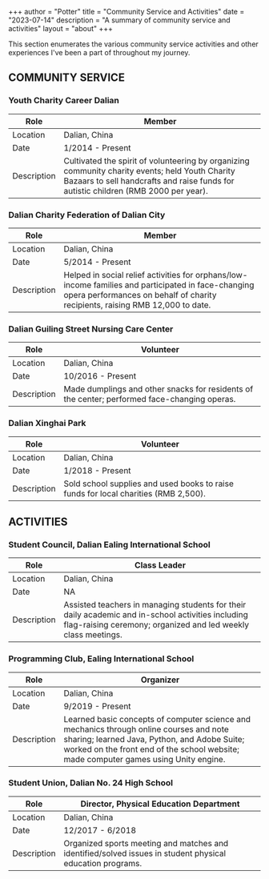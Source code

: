 +++
author = "Potter"
title = "Community Service and Activities"
date = "2023-07-14"
description = "A summary of community service and activities"
layout = "about"
+++

This section enumerates the various community service activities and other experiences I've been a part of throughout my journey.

## COMMUNITY SERVICE

### Youth Charity Career Dalian

| Role     | Member      |
|----------|-------------|
| Location | Dalian, China |
| Date     | 1/2014 - Present    |
| Description | Cultivated the spirit of volunteering by organizing community charity events; held Youth Charity Bazaars to sell handcrafts and raise funds for autistic children (RMB 2000 per year).|

### Dalian Charity Federation of Dalian City

| Role     | Member      |
|----------|-------------|
| Location | Dalian, China |
| Date     | 5/2014 - Present    |
| Description | Helped in social relief activities for orphans/low-income families and participated in face-changing opera performances on behalf of charity recipients, raising RMB 12,000 to date.|

### Dalian Guiling Street Nursing Care Center

| Role     | Volunteer |
|----------|-------------|
| Location | Dalian, China |
| Date     | 10/2016 - Present    |
| Description | Made dumplings and other snacks for residents of the center; performed face-changing operas. |

### Dalian Xinghai Park

| Role     | Volunteer |
|----------|-------------|
| Location | Dalian, China |
| Date     | 1/2018 - Present    |
| Description | Sold school supplies and used books to raise funds for local charities (RMB 2,500). |

## ACTIVITIES

### Student Council, Dalian Ealing International School

| Role     | Class Leader |
|----------|-------------|
| Location | Dalian, China |
| Date     | NA   |
| Description | Assisted teachers in managing students for their daily academic and in-school activities including flag-raising ceremony; organized and led weekly class meetings. |

### Programming Club, Ealing International School

| Role     | Organizer |
|----------|-------------|
| Location | Dalian, China |
| Date     | 9/2019 - Present    |
| Description | Learned basic concepts of computer science and mechanics through online courses and note sharing; learned Java, Python, and Adobe Suite; worked on the front end of the school website; made computer games using Unity engine. |

### Student Union, Dalian No. 24 High School

| Role     | Director, Physical Education Department |
|----------|-------------|
| Location | Dalian, China |
| Date     | 12/2017 - 6/2018    |
| Description | Organized sports meeting and matches and identified/solved issues in student physical education programs. |

